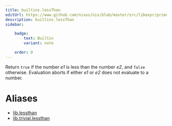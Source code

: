 ```yaml
---
title: builtins.lessThan
editUrl: https://www.github.com/nixos/nix/blob/master/src/libexpr/primops.cc
description: builtins.lessThan
sidebar:

    badge:
        text: Builtin
        variant: note

    order: 0
---
```


Return `true` if the number *e1* is less than the number *e2*, and
`false` otherwise. Evaluation aborts if either *e1* or *e2* does not
evaluate to a number.


# Aliases

- [lib.lessthan](/nix-doc-comments/reference/lib/lib-lessthan)
- [lib.trivial.lessthan](/nix-doc-comments/reference/lib/trivial/lib-trivial-lessthan)


